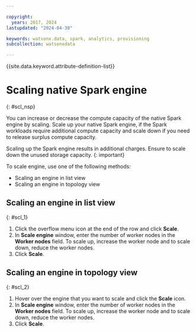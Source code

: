 ```yaml
---

copyright:
  years: 2017, 2024
lastupdated: "2024-04-30"

keywords: watsonx.data, spark, analytics, provisioning
subcollection: watsonxdata

---
```


{{site.data.keyword.attribute-definition-list}}

# Scaling native Spark engine
{: #scl_nsp}

You can increase or decrease the compute capacity of the native Spark engine by scaling. Scale up your native Spark engine, if the Spark workloads require additional compute capacity and scale down if you need to release surplus compute capacity.

Scaling up the Spark engine results in additional charges. Ensure to scale down the unused storage capacity.
{: important}

To scale engine, use one of the following methods:
* Scaling an engine in list view
* Scaling an engine in topology view

## Scaling an engine in list view
{: #scl_1}

   1. Click the overflow menu icon at the end of the row and click **Scale**.
   2. In **Scale engine** window, enter the number of worker nodes in the **Worker nodes** field. To scale up, increase the worker node and to scale down, reduce the worker nodes.
   3. Click **Scale**.

## Scaling an engine in topology view
{: #scl_2}

   1. Hover over the engine that you want to scale and click the **Scale** icon.
   2. In **Scale engine** window, enter the number of worker nodes in the **Worker nodes** field. To scale up, increase the worker node and to scale down, reduce the worker nodes.
   3. Click **Scale**.
